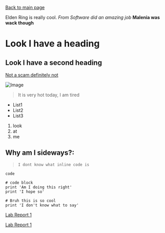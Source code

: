 [Back to main page](https://lykevin2341.github.io/cse15l-lab-reports/index.html)

Elden Ring is really cool.
*From Software did an amazing job*
**Malenia was wack though**

# Look I have a heading

## Look I have a second heading

[Not a scam definitely not](https://www.fromsoftware.jp/ww/)

![Image](https://cdn.wccftech.com/wp-content/uploads/2019/06/ELDEN_RING_-_Screenshot_5_1560120363.jpg)

>It is very hot today, I am tired

* List1
* List2
* List3

1. look
2. at
3. me

Why am I sideways?:
---

>`I dont know what inline code is`

```code```

```
# code block
print 'Am I doing this right'
print 'I hope so'
```
```
# Bruh this is so cool
print 'I don't know what to say'
```

[Lab Report 1](lab-report-1-week-2.html)

[Lab Report 1](https://lykevin2341.github.io/cse15l-lab-reports/lab-report-1-week-2.html)